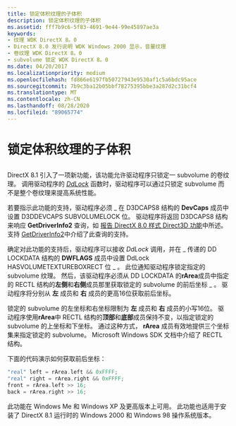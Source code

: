 ```yaml
---
title: 锁定体积纹理的子体积
description: 锁定体积纹理的子体积
ms.assetid: fff7b9c6-5f83-4691-9e44-99e45897ae3a
keywords:
- 纹理 WDK DirectX 8。0
- DirectX 8.0 发行说明 WDK Windows 2000 显示，音量纹理
- 卷纹理 WDK DirectX 8。0
- subvolume 锁定 WDK DirectX 8。0
ms.date: 04/20/2017
ms.localizationpriority: medium
ms.openlocfilehash: fd866e6197fb50727943e9530af1c5a6bdc95ace
ms.sourcegitcommit: 7b9c3ba12b05bbf78275395bbe3a287d2c31bcf4
ms.translationtype: MT
ms.contentlocale: zh-CN
ms.lasthandoff: 08/28/2020
ms.locfileid: "89065774"
---
```

# <a name="locking-a-subvolume-of-a-volume-texture"></a>锁定体积纹理的子体积


## <span id="ddk_locking_a_subvolume_of_a_volume_texture_gg"></span><span id="DDK_LOCKING_A_SUBVOLUME_OF_A_VOLUME_TEXTURE_GG"></span>


DirectX 8.1 引入了一项新功能，该功能允许驱动程序只锁定一 subvolume 的卷纹理。 调用驱动程序的 [*DdLock*](/windows/desktop/api/ddrawint/nc-ddrawint-pdd_surfcb_lock) 函数时，驱动程序可以通过只锁定 subvolume 而不是整个卷纹理来提高系统性能。

若要指示此功能的支持，驱动程序必须 \_ 在 D3DCAPS8 结构的 **DevCaps** 成员中设置 D3DDEVCAPS SUBVOLUMELOCK 位。 驱动程序将返回 D3DCAPS8 结构来响应 **GetDriverInfo2** 查询，如 [报告 DirectX 8.0 样式 Direct3D 功能](reporting-directx-8-0-style-direct3d-capabilities.md)中所述。 支持 [GetDriverInfo2](supporting-getdriverinfo2.md)中介绍了此查询的支持。

确定对此功能的支持后，驱动程序可以接收 *DdLock* 调用，并在 \_ 传递的 DD LOCKDATA 结构的 **DWFLAGS** 成员中设置 DdLock HASVOLUMETEXTUREBOXRECT 位 \_ 。 此位通知驱动程序锁定指定的 subvolume 纹理。 然后，该驱动程序必须从 DD LOCKDATA 的**rArea**成员中指定的 RECTL 结构的**左侧**和**右侧**成员那里获取锁定的 subvolume 的前后坐标 \_ 。 驱动程序将分别从 **左** 成员和 **右** 成员的更高16位获取前后坐标。

锁定的 subvolume 的左坐标和右坐标限制为 **左** 成员和 **右** 成员的小写16位。 驱动程序使用**rArea**中 RECTL 结构的**顶部**和**底部**成员保持不变，以指定锁定的 subvolume 的上坐标和下坐标。 通过这种方式， **rArea** 成员有效地提供三个坐标集来指定锁定的 subvolume。 Microsoft Windows SDK 文档中介绍了 RECTL 结构。

下面的代码演示如何获取前后坐标：

```cpp
"real" left = rArea.left && 0xFFFF;
"real" right = rArea.right && 0xFFFF;
front = rArea.left >> 16;
back = rArea.right >> 16;
```

此功能在 Windows Me 和 Windows XP 及更高版本上可用。 此功能也适用于安装了 DirectX 8.1 运行时的 Windows 2000 和 Windows 98 操作系统版本。

 

